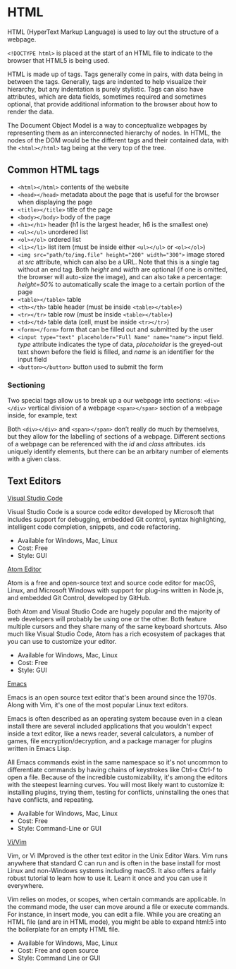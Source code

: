 # HTML

HTML (HyperText Markup Language) is used to lay out the structure of a webpage.

`<!DOCTYPE html>` is placed at the start of an HTML file to indicate to the browser that HTML5 is being used.

HTML is made up of tags. Tags generally come in pairs, with data being in between the tags. Generally, tags are indented to help visualize their hierarchy, but any indentation is purely stylistic. Tags can also have attributes, which are data fields, sometimes required and sometimes optional, that provide additional information to the browser about how to render the data.

The Document Object Model is a way to conceptualize webpages by representing them as an interconnected hierarchy of nodes. In HTML, the nodes of the DOM would be the different tags and their contained data, with the `<html></html>` tag being at the very top of the tree.

## Common HTML tags

* `<html></html>` contents of the website
* `<head></head>` metadata about the page that is useful for the browser when displaying the page
* `<title></title>` title of the page
* `<body></body>` body of the page
* `<h1></h1>` header (h1 is the largest header, h6 is the smallest one)
* `<ul></ul>` unordered list
* `<ol></ol>` ordered list
* `<li></li>` list item (must be inside either `<ul></ul>` or `<ol></ol>`)
* `<img src="path/to/img.file" height="200" width="300">` image stored at *src* attribute, which can also be a URL. Note that this is a single tag without an end tag. Both *height* and *width* are optional (if one is omitted, the browser will auto-size the image), and can also take a percentage: *height=50%* to automatically scale the image to a certain portion of the page
* `<table></table>` table
* `<th></th>` table header (must be inside `<table></table>`)
* `<tr></tr>` table row (must be inside `<table></table>`)
* `<td></td>` table data (cell, must be inside `<tr></tr>`)
* `<form></form>` form that can be filled out and submitted by the user
* `<input type="text" placeholder="Full Name" name="name">` input field. *type* attribute indicates the type of data, *placeholder* is the greyed-out text shown before the field is filled, and *name* is an identifier for the input field
* `<button></button>` button used to submit the form

### Sectioning

Two special tags allow us to break up a our webpage into sections:
`<div></div>` vertical division of a webpage
`<span></span>`  section of a webpage inside, for example, text

Both `<div></div>` and `<span></span>` don’t really do much by themselves, but they allow for the labelling of sections of a webpage. Different sections of a webpage can be referenced with the *id* and *class* attributes. ids uniquely identify elements, but there can be an arbitary number of elements with a given class.


## Text Editors

[Visual Studio Code](https://code.visualstudio.com/)

Visual Studio Code is a source code editor developed by Microsoft that includes support for debugging, embedded Git control, syntax highlighting, intelligent code completion, snippets, and code refactoring.

  * Available for Windows, Mac, Linux
  * Cost: Free
  * Style: GUI


[Atom Editor](https://atom.io/)

Atom is a free and open-source text and source code editor for macOS, Linux, and Microsoft Windows with support for plug-ins written in Node.js, and embedded Git Control, developed by GitHub.

Both Atom and Visual Studio Code are hugely popular and the majority of web developers will probably be using one or the other. Both feature multiple cursors and they share many of the same keyboard shortcuts. Also much like Visual Studio Code, Atom has a rich ecosystem of packages that you can use to customize your editor.

* Available for Windows, Mac, Linux
* Cost: Free
* Style: GUI


[Emacs](https://www.gnu.org/software/emacs/)

Emacs is an open source text editor that's been around since the 1970s. Along with Vim, it's one of the most popular Linux text editors.

Emacs is often described as an operating system because even in a clean install there are several included applications that you wouldn't expect inside a text editor, like a news reader, several calculators, a number of games, file encryption/decryption, and a package manager for plugins written in Emacs Lisp.

All Emacs commands exist in the same namespace so it's not uncommon to differentiate commands by having chains of keystrokes like Ctrl-x Ctrl-f to open a file. Because of the incredible customizability, it's among the editors with the steepest learning curves. You will most likely want to customize it: installing plugins, trying them, testing for conflicts, uninstalling the ones that have conflicts, and repeating.

* Available for Windows, Mac, Linux
* Cost: Free
* Style: Command-Line or GUI


[Vi/Vim](https://www.vim.org/)

Vim, or Vi IMproved is the other text editor in the Unix Editor Wars. Vim runs anywhere that standard C can run and is often in the base install for most Linux and non-Windows systems including macOS. It also offers a fairly robust tutorial to learn how to use it. Learn it once and you can use it everywhere.

Vim relies on modes, or scopes, when certain commands are applicable. In the command mode, the user can move around a file or execute commands. For instance, in insert mode, you can edit a file. While you are creating an HTML file (and are in HTML mode), you might be able to expand html:5 into the boilerplate for an empty HTML file.

* Available for Windows, Mac, Linux
* Cost: Free and open source
* Style: Command Line or GUI
